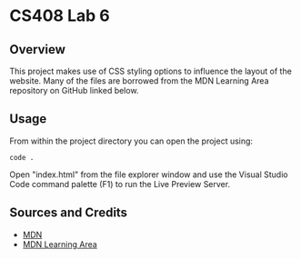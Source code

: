 # CS408 Lab 6

## Overview

This project makes use of CSS styling options to influence the layout of the website. Many of the files are borrowed from the MDN Learning Area repository on GitHub linked below.

## Usage
From within the project directory you can open the project using:

`code .`

Open "index.html" from the file explorer window and use the
Visual Studio Code command palette (F1) to run the Live Preview Server.

## Sources and Credits
* [MDN](https://developer.mozilla.org/en-US/)
* [MDN Learning Area](https://github.com/mdn/learning-area/tree/main/css/css-layout/fundamental-layout-comprehension)